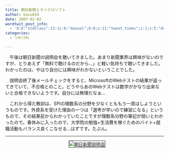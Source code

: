 ```yaml
---
title: 朝日新聞とマイクロソフト
author: kazu634
date: 2007-02-02
wordtwit_post_info:
  - 'O:8:"stdClass":13:{s:6:"manual";b:0;s:11:"tweet_times";i:1;s:5:"delay";i:0;s:7:"enabled";i:1;s:10:"separation";s:2:"60";s:7:"version";s:3:"3.7";s:14:"tweet_template";b:0;s:6:"status";i:2;s:6:"result";a:0:{}s:13:"tweet_counter";i:2;s:13:"tweet_log_ids";a:1:{i:0;i:2771;}s:9:"hash_tags";a:0:{}s:8:"accounts";a:1:{i:0;s:7:"kazu634";}}'
categories:
  - つれづれ

---
```

<div class="section">
<p>
    　午後は朝日新聞の説明会を聴いてきました。あまり新聞業界は興味がないのですが、とりあえず「無料で聴けるのだから…」と軽い気持ちで聴いてきました。わかったのは、やはり自分には興味がわかないということでした。
</p>
  
<p>
    　説明会終了後メールチェックをすると、MicrosoftのWebテストの結果が返ってきていて、不合格とのこと。どうやらあのWebテストは数学がかなり出来ないと合格できないようです。自分には無理だなぁ…
</p>
  
<p>
    　これから得た教訓は、SPIの理数系の分野を少なくとももう一周はしようというものです。外資系を受けた理由の一つは「選考が早いので練習になる」というもので、その結果前からわかっていたことですが理数系分野の筆記が弱いとわかったので。春休みに入ったので、大学院の勉強+生活費を稼ぐためのバイト+就職活動もバランス良くこなせる…はずです。たぶん。
</p>
  
<hr />
  
<center>
    &#160;&#160; &#160;<a href="http://chizumado.jp/view?position_id=415179" onclick="__gaTracker('send', 'event', 'outbound-article', 'http://chizumado.jp/view?position_id=415179', '');" target="_blank"><img alt="朝日新聞説明会" src="http://chizumado.jp/RasterMap?position_id=415179" border="1" /></a>
</center>
</div>
